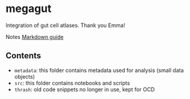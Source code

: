 # megagut
Integration of gut cell atlases. Thank you Emma!

Notes [Markdown guide](https://github.com/adam-p/markdown-here/wiki/Markdown-Cheatsheet)

## Contents

- `metadata`: this folder contains metadata used for analysis (small data objects)
- `src`: this folder contains notebooks and scripts
- `thrash`: old code snippets no longer in use, kept for OCD
